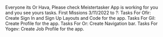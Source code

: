 Everyone its Or Hava, Please check Meistertasker App is working for you and you see yours tasks.
First Missions 3/11/2022 to ?:
Tasks For Ofir: Create Sign In and Sign Up Layouts and Code for the app.
Tasks For Gil: Create Profile for the app.
Tasks For Or: Create Navigation bar.
Tasks For Yogev: Create Job Profile for the app.


